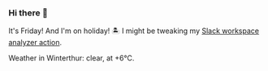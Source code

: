 ### Hi there :wave:

It's Friday! And I'm on holiday! :desert_island: I might be tweaking my [Slack workspace analyzer action](https://github.com/bewuethr/slack-analyzer).

Weather in Winterthur: clear, at +6°C.
